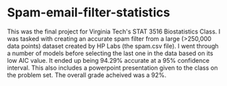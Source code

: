 # Spam-email-filter-statistics
This was the final project for Virginia Tech's STAT 3516 Biostatistics Class. I was tasked with creating an accurate spam filter from a large (>250,000 data points) dataset created by HP Labs (the spam.csv file). I went through a number of models before selecting the last one in the data based on its low AIC value. It ended up being 94.29% accurate at a 95% confidence interval. This also includes a powerpoint presentation given to the class on the problem set. The overall grade acheived was a 92%.
